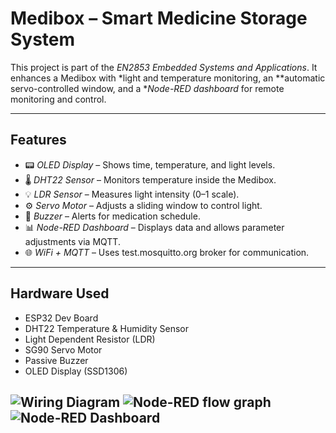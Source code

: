 # Medibox – Smart Medicine Storage System

This project is part of the *EN2853 Embedded Systems and Applications*.
It enhances a Medibox with *light and temperature monitoring, an **automatic servo-controlled window, and a **Node-RED dashboard* for remote monitoring and control.

---

## Features
- 📟 *OLED Display* – Shows time, temperature, and light levels.
- 🌡 *DHT22 Sensor* – Monitors temperature inside the Medibox.
- 💡 *LDR Sensor* – Measures light intensity (0–1 scale).
- ⚙ *Servo Motor* – Adjusts a sliding window to control light.
- 📢 *Buzzer* – Alerts for medication schedule.
- 📊 *Node-RED Dashboard* – Displays data and allows parameter adjustments via MQTT.
- 🌐 *WiFi + MQTT* – Uses test.mosquitto.org broker for communication.

---

## Hardware Used
- ESP32 Dev Board
- DHT22 Temperature & Humidity Sensor
- Light Dependent Resistor (LDR)
- SG90 Servo Motor
- Passive Buzzer
- OLED Display (SSD1306)


![Wiring Diagram](1.png)
![Node-RED flow graph](2.png)
![Node-RED Dashboard](3.png)
---



